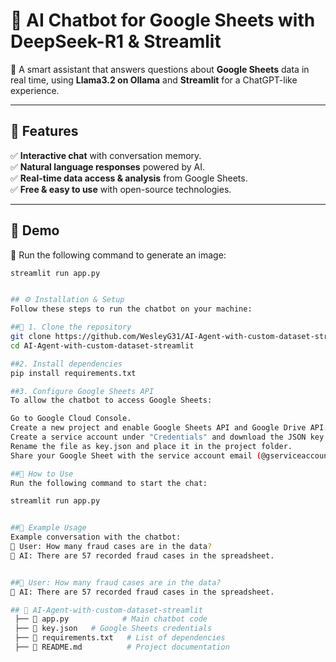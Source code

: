 # 💬 AI Chatbot for Google Sheets with DeepSeek-R1 & Streamlit  

🚀 A smart assistant that answers questions about **Google Sheets** data in real time, using **Llama3.2 on Ollama** and **Streamlit** for a ChatGPT-like experience.

---

## 📌 **Features**  
✅ **Interactive chat** with conversation memory.  
✅ **Natural language responses** powered by AI.  
✅ **Real-time data access & analysis** from Google Sheets.  
✅ **Free & easy to use** with open-source technologies.  

---

## 🎥 **Demo**
📸 
Run the following command to generate an image:

```bash
streamlit run app.py


## ⚙️ Installation & Setup
Follow these steps to run the chatbot on your machine:

##🔹 1. Clone the repository
git clone https://github.com/WesleyG31/AI-Agent-with-custom-dataset-streamlit.git
cd AI-Agent-with-custom-dataset-streamlit

##2. Install dependencies
pip install requirements.txt

##3. Configure Google Sheets API
To allow the chatbot to access Google Sheets:

Go to Google Cloud Console.
Create a new project and enable Google Sheets API and Google Drive API.
Create a service account under "Credentials" and download the JSON key file.
Rename the file as key.json and place it in the project folder.
Share your Google Sheet with the service account email (@gserviceaccount.com).

##🚀 How to Use
Run the following command to start the chat:

streamlit run app.py


##📜 Example Usage
Example conversation with the chatbot:
👤 User: How many fraud cases are in the data?
🤖 AI: There are 57 recorded fraud cases in the spreadsheet.


##👤 User: How many fraud cases are in the data?
🤖 AI: There are 57 recorded fraud cases in the spreadsheet.

## 📂 AI-Agent-with-custom-dataset-streamlit
 ├── 📜 app.py            # Main chatbot code
 ├── 📜 key.json   # Google Sheets credentials 
 ├── 📜 requirements.txt   # List of dependencies
 ├── 📜 README.md          # Project documentation





